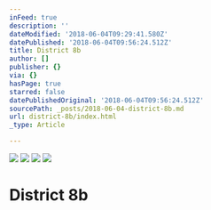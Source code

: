 ```yaml
---
inFeed: true
description: ''
dateModified: '2018-06-04T09:29:41.580Z'
datePublished: '2018-06-04T09:56:24.512Z'
title: District 8b
author: []
publisher: {}
via: {}
hasPage: true
starred: false
datePublishedOriginal: '2018-06-04T09:56:24.512Z'
sourcePath: _posts/2018-06-04-district-8b.md
url: district-8b/index.html
_type: Article

---
```

![](https://the-grid-user-content.s3-us-west-2.amazonaws.com/e587d1ed-7eee-4528-bca4-1bf6e1571de1.png)
![](https://the-grid-user-content.s3-us-west-2.amazonaws.com/97b24f1a-a056-4ec3-9c6d-905e0992d906.png)
![](https://the-grid-user-content.s3-us-west-2.amazonaws.com/10821462-29d1-4d48-84b1-42a38b715f87.png)
![](https://the-grid-user-content.s3-us-west-2.amazonaws.com/c46c67e5-56ea-4979-a95d-ece29bdd3c55.png)

# District 8b